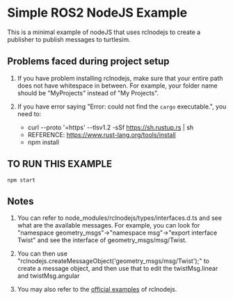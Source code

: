 # Simple ROS2 NodeJS Example
This is a minimal example of nodeJS that uses rclnodejs to create a publisher to publish messages to turtlesim.

## Problems faced during project setup
1. If you have problem installing rclnodejs, make sure that your entire path does not have whitespace in between. For example, your folder name should be "MyProjects" instead of "My Projects".

2. If you have error saying  "Error: could not find the `cargo` executable.", you need to:
    - curl --proto '=https' --tlsv1.2 -sSf https://sh.rustup.rs | sh
    - REFERENCE: https://www.rust-lang.org/tools/install
    - npm install


## TO RUN THIS EXAMPLE
```
npm start
```

## Notes
1. You can refer to node_modules/rclnodejs/types/interfaces.d.ts and see what are the available messages. For example, you can look for "namespace geometry_msgs"->"namespace msg"->"export interface Twist" and see the interface of geometry_msgs/msg/Twist.

2. You can then use "rclnodejs.createMessageObject('geometry_msgs/msg/Twist');" to create a message object, and then use that to edit the twistMsg.linear and twistMsg.angular

3. You may also refer to the [official examples](https://github.com/RobotWebTools/rclnodejs/tree/develop/example) of rclnodejs.